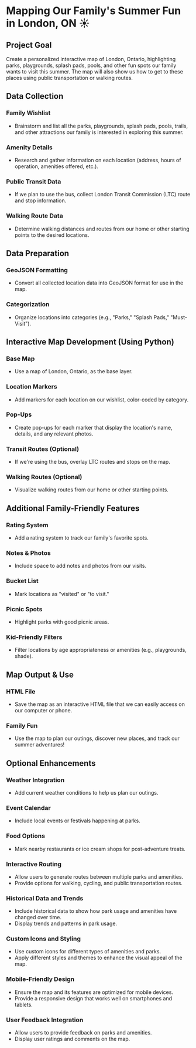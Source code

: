 # Mapping Our Family's Summer Fun in London, ON ☀️

## Project Goal
Create a personalized interactive map of London, Ontario, highlighting parks, playgrounds, splash pads, pools, and other fun spots our family wants to visit this summer. The map will also show us how to get to these places using public transportation or walking routes.

## Data Collection

### Family Wishlist
- Brainstorm and list all the parks, playgrounds, splash pads, pools, trails, and other attractions our family is interested in exploring this summer.

### Amenity Details
- Research and gather information on each location (address, hours of operation, amenities offered, etc.).

### Public Transit Data
- If we plan to use the bus, collect London Transit Commission (LTC) route and stop information.

### Walking Route Data
- Determine walking distances and routes from our home or other starting points to the desired locations.

## Data Preparation

### GeoJSON Formatting
- Convert all collected location data into GeoJSON format for use in the map.

### Categorization
- Organize locations into categories (e.g., "Parks," "Splash Pads," "Must-Visit").

## Interactive Map Development (Using Python)

### Base Map
- Use a map of London, Ontario, as the base layer.

### Location Markers
- Add markers for each location on our wishlist, color-coded by category.

### Pop-Ups
- Create pop-ups for each marker that display the location's name, details, and any relevant photos.

### Transit Routes (Optional)
- If we're using the bus, overlay LTC routes and stops on the map.

### Walking Routes (Optional)
- Visualize walking routes from our home or other starting points.

## Additional Family-Friendly Features

### Rating System
- Add a rating system to track our family's favorite spots.

### Notes & Photos
- Include space to add notes and photos from our visits.

### Bucket List
- Mark locations as "visited" or "to visit."

### Picnic Spots
- Highlight parks with good picnic areas.

### Kid-Friendly Filters
- Filter locations by age appropriateness or amenities (e.g., playgrounds, shade).

## Map Output & Use

### HTML File
- Save the map as an interactive HTML file that we can easily access on our computer or phone.

### Family Fun
- Use the map to plan our outings, discover new places, and track our summer adventures!

## Optional Enhancements

### Weather Integration
- Add current weather conditions to help us plan our outings.

### Event Calendar
- Include local events or festivals happening at parks.

### Food Options
- Mark nearby restaurants or ice cream shops for post-adventure treats.

### Interactive Routing
- Allow users to generate routes between multiple parks and amenities.
- Provide options for walking, cycling, and public transportation routes.

### Historical Data and Trends
- Include historical data to show how park usage and amenities have changed over time.
- Display trends and patterns in park usage.

### Custom Icons and Styling
- Use custom icons for different types of amenities and parks.
- Apply different styles and themes to enhance the visual appeal of the map.

### Mobile-Friendly Design
- Ensure the map and its features are optimized for mobile devices.
- Provide a responsive design that works well on smartphones and tablets.

### User Feedback Integration
- Allow users to provide feedback on parks and amenities.
- Display user ratings and comments on the map.
